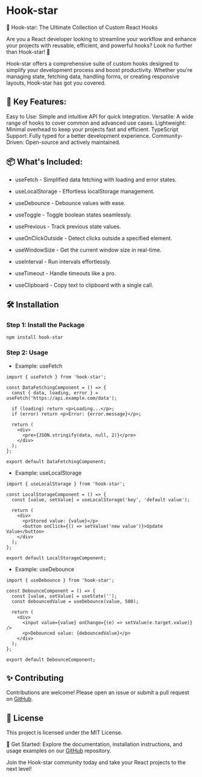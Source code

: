 # Hook-star
🚀 Hook-star: The Ultimate Collection of Custom React Hooks

Are you a React developer looking to streamline your workflow and enhance your projects with reusable, efficient, and powerful hooks? Look no further than Hook-star! 🎉

Hook-star offers a comprehensive suite of custom hooks designed to simplify your development process and boost productivity. Whether you're managing state, fetching data, handling forms, or creating responsive layouts, Hook-star has got you covered.

## 🌟 Key Features:

Easy to Use: Simple and intuitive API for quick integration.
Versatile: A wide range of hooks to cover common and advanced use cases.
Lightweight: Minimal overhead to keep your projects fast and efficient.
TypeScript Support: Fully typed for a better development experience.
Community-Driven: Open-source and actively maintained.


## 📦 What's Included:

* useFetch - Simplified data fetching with loading and error states.

* useLocalStorage - Effortless localStorage management.

* useDebounce - Debounce values with ease.

* useToggle - Toggle boolean states seamlessly.

* usePrevious - Track previous state values.

* useOnClickOutside - Detect clicks outside a specified element.

* useWindowSize - Get the current window size in real-time.

* useInterval - Run intervals effortlessly.

* useTimeout - Handle timeouts like a pro.

* useClipboard - Copy text to clipboard with a single call.

## 🛠️ Installation

### Step 1: Install the Package

`npm install hook-star`

### Step 2: Usage

- Example: useFetch
````import React from 'react';
import { useFetch } from 'hook-star';

const DataFetchingComponent = () => {
  const { data, loading, error } = useFetch('https://api.example.com/data');

  if (loading) return <p>Loading...</p>;
  if (error) return <p>Error: {error.message}</p>;

  return (
    <div>
      <pre>{JSON.stringify(data, null, 2)}</pre>
    </div>
  );
};

export default DataFetchingComponent;
````

- Example: useLocalStorage
````import React from 'react';
import { useLocalStorage } from 'hook-star';

const LocalStorageComponent = () => {
  const [value, setValue] = useLocalStorage('key', 'default value');

  return (
    <div>
      <p>Stored value: {value}</p>
      <button onClick={() => setValue('new value')}>Update Value</button>
    </div>
  );
};

export default LocalStorageComponent;
````

- Example: useDebounce
````import React, { useState } from 'react';
import { useDebounce } from 'hook-star';

const DebounceComponent = () => {
  const [value, setValue] = useState('');
  const debouncedValue = useDebounce(value, 500);

  return (
    <div>
      <input value={value} onChange={(e) => setValue(e.target.value)} />
      <p>Debounced value: {debouncedValue}</p>
    </div>
  );
};

export default DebounceComponent;
````

## ✨ Contributing
Contributions are welcome! Please open an issue or submit a pull request on [GitHub](https://github.com/sahansira/hook-star.git).

## 🎫 License
This project is licensed under the MIT License.

🔗 Get Started:
Explore the documentation, installation instructions, and usage examples on our [GitHub](https://github.com/sahansira/hook-star.git) repository.

Join the Hook-star community today and take your React projects to the next level!
